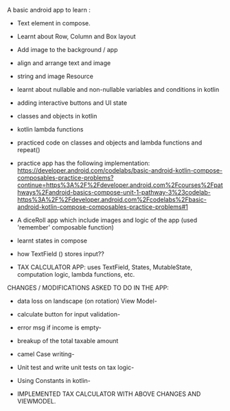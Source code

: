 A basic android app to learn :
- Text element in compose.
- Learnt about Row, Column and Box layout
- Add image to the background / app
- align and arrange text and image
- string and image Resource

- learnt about nullable and non-nullable variables and conditions in kotlin
- adding interactive buttons and UI state
- classes and objects in kotlin

- kotlin lambda functions
- practiced code on classes and objects and lambda functions and repeat()

- practice app has the following implementation: https://developer.android.com/codelabs/basic-android-kotlin-compose-composables-practice-problems?continue=https%3A%2F%2Fdeveloper.android.com%2Fcourses%2Fpathways%2Fandroid-basics-compose-unit-1-pathway-3%23codelab-https%3A%2F%2Fdeveloper.android.com%2Fcodelabs%2Fbasic-android-kotlin-compose-composables-practice-problems#1
  
- A diceRoll app which include images and logic of the app (used 'remember' composable function)
- learnt states in compose
- how TextField () stores input??

- TAX CALCULATOR APP: uses TextField, States, MutableState, computation logic, lambda functions, etc.

CHANGES / MODIFICATIONS ASKED TO DO IN THE APP:
- data loss on landscape (on rotation) View Model-
- calculate button for input validation-
- error msg if income is empty-
- breakup of the total taxable amount
- camel Case writing-
- Unit test and write unit tests on tax logic-
- Using Constants in kotlin-


- IMPLEMENTED TAX CALCULATOR WITH ABOVE CHANGES AND VIEWMODEL.

 
